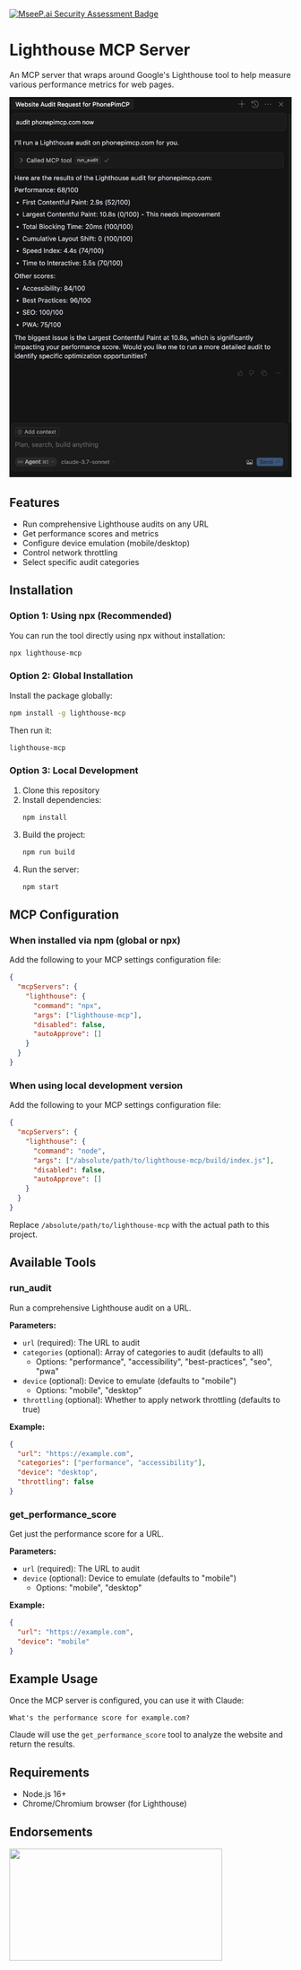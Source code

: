 [![MseeP.ai Security Assessment Badge](https://mseep.net/pr/priyankark-lighthouse-mcp-badge.png)](https://mseep.ai/app/priyankark-lighthouse-mcp)

# Lighthouse MCP Server

An MCP server that wraps around Google's Lighthouse tool to help measure various performance metrics for web pages.

![Lighthouse MCP Server Screenshot](screenshot.png)

## Features

- Run comprehensive Lighthouse audits on any URL
- Get performance scores and metrics
- Configure device emulation (mobile/desktop)
- Control network throttling
- Select specific audit categories

## Installation

### Option 1: Using npx (Recommended)

You can run the tool directly using npx without installation:

```bash
npx lighthouse-mcp
```

### Option 2: Global Installation

Install the package globally:

```bash
npm install -g lighthouse-mcp
```

Then run it:

```bash
lighthouse-mcp
```

### Option 3: Local Development

1. Clone this repository
2. Install dependencies:
   ```bash
   npm install
   ```
3. Build the project:
   ```bash
   npm run build
   ```
4. Run the server:
   ```bash
   npm start
   ```

## MCP Configuration

### When installed via npm (global or npx)

Add the following to your MCP settings configuration file:

```json
{
  "mcpServers": {
    "lighthouse": {
      "command": "npx",
      "args": ["lighthouse-mcp"],
      "disabled": false,
      "autoApprove": []
    }
  }
}
```

### When using local development version

Add the following to your MCP settings configuration file:

```json
{
  "mcpServers": {
    "lighthouse": {
      "command": "node",
      "args": ["/absolute/path/to/lighthouse-mcp/build/index.js"],
      "disabled": false,
      "autoApprove": []
    }
  }
}
```

Replace `/absolute/path/to/lighthouse-mcp` with the actual path to this project.

## Available Tools

### run_audit

Run a comprehensive Lighthouse audit on a URL.

**Parameters:**
- `url` (required): The URL to audit
- `categories` (optional): Array of categories to audit (defaults to all)
  - Options: "performance", "accessibility", "best-practices", "seo", "pwa"
- `device` (optional): Device to emulate (defaults to "mobile")
  - Options: "mobile", "desktop"
- `throttling` (optional): Whether to apply network throttling (defaults to true)

**Example:**
```json
{
  "url": "https://example.com",
  "categories": ["performance", "accessibility"],
  "device": "desktop",
  "throttling": false
}
```

### get_performance_score

Get just the performance score for a URL.

**Parameters:**
- `url` (required): The URL to audit
- `device` (optional): Device to emulate (defaults to "mobile")
  - Options: "mobile", "desktop"

**Example:**
```json
{
  "url": "https://example.com",
  "device": "mobile"
}
```

## Example Usage

Once the MCP server is configured, you can use it with Claude:

```
What's the performance score for example.com?
```

Claude will use the `get_performance_score` tool to analyze the website and return the results.

## Requirements

- Node.js 16+
- Chrome/Chromium browser (for Lighthouse)

## Endorsements
<a href="https://glama.ai/mcp/servers/@priyankark/lighthouse-mcp">
  <img width="380" height="200" src="https://glama.ai/mcp/servers/@priyankark/lighthouse-mcp/badge" />
</a>
